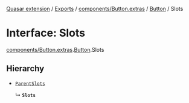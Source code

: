 [Quasar extension](../index.md) / [Exports](../modules.md) / [components/Button.extras](../modules/components_Button_extras.md) / [Button](../modules/components_Button_extras.Button.md) / Slots

# Interface: Slots

[components/Button.extras](../modules/components_Button_extras.md).[Button](../modules/components_Button_extras.Button.md).Slots

## Hierarchy

- [`ParentSlots`](components_Button_extras.Button.ParentSlots.md)

  ↳ **`Slots`**
